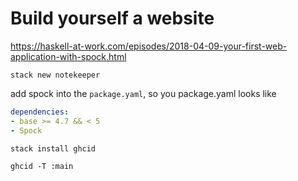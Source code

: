 # Build yourself a website

https://haskell-at-work.com/episodes/2018-04-09-your-first-web-application-with-spock.html


`stack new notekeeper`

add spock into the `package.yaml`, so you package.yaml looks like

```yaml
dependencies:
- base >= 4.7 && < 5
- Spock
```

```stack install ghcid```

`ghcid -T :main`
